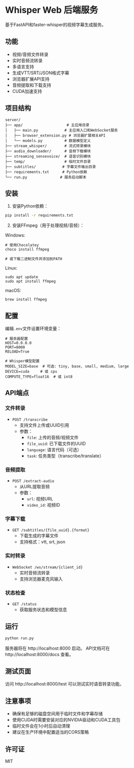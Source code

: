 # Whisper Web 后端服务

基于FastAPI和faster-whisper的视频字幕生成服务。

## 功能

- 视频/音频文件转录
- 实时音频流转录
- 多语言支持
- 生成VTT/SRT/JSON格式字幕
- 浏览器扩展API支持
- 音频提取和下载支持
- CUDA加速支持

## 项目结构

```
server/
├── app/                    # 主应用目录
│   ├── main.py            # 主应用入口和WebSocket服务
│   ├── browser_extension.py # 浏览器扩展相关API
│   └── models.py          # 数据模型定义
├── stream_whisper/        # 流式转录模块
├── audio_downloader/      # 音频下载模块
├── streaming_sensevoice/  # 语音识别模块
├── temp/                  # 临时文件目录
├── subtitles/            # 字幕文件输出目录
├── requirements.txt      # Python依赖
└── run.py               # 服务启动脚本
```

## 安装

1. 安装Python依赖：

```bash
pip install -r requirements.txt
```

2. 安装FFmpeg（用于处理视频/音频）：

Windows:
```
# 使用Chocolatey
choco install ffmpeg

# 或下载二进制文件并添加到PATH
```

Linux:
```
sudo apt update
sudo apt install ffmpeg
```

macOS:
```
brew install ffmpeg
```

## 配置

编辑`.env`文件设置环境变量：

```
# 服务器配置
HOST=0.0.0.0
PORT=8000
RELOAD=True

# Whisper模型配置
MODEL_SIZE=base  # 可选: tiny, base, small, medium, large
DEVICE=cuda     # 或 cpu
COMPUTE_TYPE=float16  # 或 int8
```

## API端点

### 文件转录

- `POST /transcribe`
  - 支持文件上传或UUID引用
  - 参数：
    - `file`: 上传的音频/视频文件
    - `file_uuid`: 已下载文件的UUID
    - `language`: 语言代码（可选）
    - `task`: 任务类型（transcribe/translate）

### 音频提取

- `POST /extract-audio`
  - 从URL提取音频
  - 参数：
    - `url`: 视频URL
    - `video_id`: 视频ID

### 字幕下载

- `GET /subtitles/{file_uuid}.{format}`
  - 下载生成的字幕文件
  - 支持格式：vtt, srt, json

### 实时转录

- `WebSocket /ws/stream/{client_id}`
  - 实时音频流转录
  - 支持浏览器麦克风输入

### 状态检查

- `GET /status`
  - 获取服务状态和模型信息

## 运行

```bash
python run.py
```

服务器将在 http://localhost:8000 启动。
API文档可在 http://localhost:8000/docs 查看。

## 测试页面

访问 http://localhost:8000/test 可以测试实时语音转录功能。

## 注意事项

- 确保有足够的磁盘空间用于临时文件和字幕存储
- 使用CUDA时需要安装对应的NVIDIA驱动和CUDA工具包
- 临时文件会在1小时后自动清理
- 建议在生产环境中配置适当的CORS策略

## 许可证

MIT 